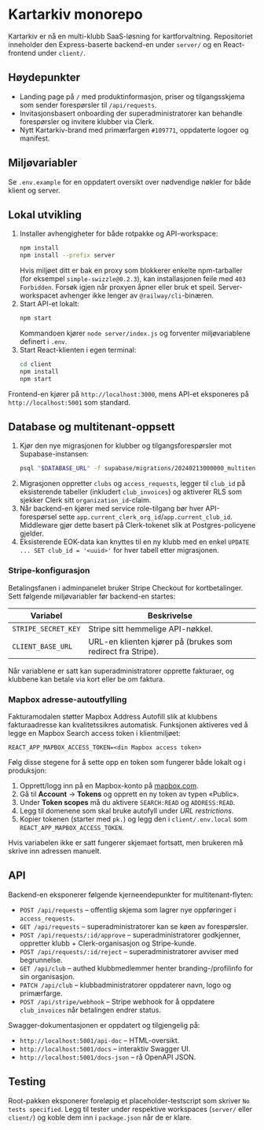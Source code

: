 # Kartarkiv monorepo

Kartarkiv er nå en multi-klubb SaaS-løsning for kartforvaltning. Repositoriet inneholder den Express-baserte backend-en under `server/` og en React-frontend under `client/`.

## Høydepunkter

- Landing page på `/` med produktinformasjon, priser og tilgangsskjema som sender forespørsler til `/api/requests`.
- Invitasjonsbasert onboarding der superadministratorer kan behandle forespørsler og invitere klubber via Clerk.
- Nytt Kartarkiv-brand med primærfargen `#109771`, oppdaterte logoer og manifest.

## Miljøvariabler

Se `.env.example` for en oppdatert oversikt over nødvendige nøkler for både klient og server.

## Lokal utvikling

1. Installer avhengigheter for både rotpakke og API-workspace:
   ```bash
   npm install
   npm install --prefix server
   ```
   Hvis miljøet ditt er bak en proxy som blokkerer enkelte npm-tarballer (for eksempel `simple-swizzle@0.2.3`), kan installasjonen feile med `403 Forbidden`. Forsøk igjen når proxyen åpner eller bruk et speil. Server-workspacet avhenger ikke lenger av `@railway/cli`-binæren.
2. Start API-et lokalt:
   ```bash
   npm start
   ```
   Kommandoen kjører `node server/index.js` og forventer miljøvariablene definert i `.env`.
3. Start React-klienten i egen terminal:
   ```bash
   cd client
   npm install
   npm start
   ```

Frontend-en kjører på `http://localhost:3000`, mens API-et eksponeres på `http://localhost:5001` som standard.

## Database og multitenant-oppsett

1. Kjør den nye migrasjonen for klubber og tilgangsforespørsler mot Supabase-instansen:
   ```bash
   psql "$DATABASE_URL" -f supabase/migrations/20240213000000_multitenant.sql
   ```
2. Migrasjonen oppretter `clubs` og `access_requests`, legger til `club_id` på eksisterende tabeller (inkludert `club_invoices`) og aktiverer RLS som sjekker Clerk sitt `organization_id`-claim.
3. Når backend-en kjører med service role-tilgang bør hver API-forespørsel sette `app.current_clerk_org_id`/`app.current_club_id`. Middleware gjør dette basert på Clerk-tokenet slik at Postgres-policyene gjelder.
4. Eksisterende EOK-data kan knyttes til en ny klubb med en enkel `UPDATE ... SET club_id = '<uuid>'` for hver tabell etter migrasjonen.

### Stripe-konfigurasjon

Betalingsfanen i adminpanelet bruker Stripe Checkout for kortbetalinger. Sett følgende miljøvariabler før backend-en startes:

| Variabel | Beskrivelse |
| --- | --- |
| `STRIPE_SECRET_KEY` | Stripe sitt hemmelige API-nøkkel. |
| `CLIENT_BASE_URL` | URL-en klienten kjører på (brukes som redirect fra Stripe). |

Når variablene er satt kan superadministratorer opprette fakturaer, og klubbene kan betale via kort eller be om faktura.

### Mapbox adresse-autoutfylling

Fakturamodalen støtter Mapbox Address Autofill slik at klubbens fakturaadresse kan kvalitetssikres automatisk. Funksjonen aktiveres ved å legge en Mapbox Search access token i klientmiljøet:

```
REACT_APP_MAPBOX_ACCESS_TOKEN=<din Mapbox access token>
```

Følg disse stegene for å sette opp en token som fungerer både lokalt og i produksjon:

1. Opprett/logg inn på en Mapbox-konto på [mapbox.com](https://www.mapbox.com/).
2. Gå til **Account** → **Tokens** og opprett en ny token av typen «Public».
3. Under **Token scopes** må du aktivere `SEARCH:READ` og `ADDRESS:READ`.
4. Legg til domenene som skal bruke autofyll under *URL restrictions*.
5. Kopier tokenen (starter med `pk.`) og legg den i `client/.env.local` som `REACT_APP_MAPBOX_ACCESS_TOKEN`.

Hvis variabelen ikke er satt fungerer skjemaet fortsatt, men brukeren må skrive inn adressen manuelt.

## API

Backend-en eksponerer følgende kjerneendepunkter for multitenant-flyten:

- `POST /api/requests` – offentlig skjema som lagrer nye oppføringer i `access_requests`.
- `GET /api/requests` – superadministratorer kan se køen av forespørsler.
- `POST /api/requests/:id/approve` – superadministratorer godkjenner, oppretter klubb + Clerk-organisasjon og Stripe-kunde.
- `POST /api/requests/:id/reject` – superadministratorer avviser med begrunnelse.
- `GET /api/club` – authed klubbmedlemmer henter branding-/profilinfo for sin organisasjon.
- `PATCH /api/club` – klubbadministratorer oppdaterer navn, logo og primærfarge.
- `POST /api/stripe/webhook` – Stripe webhook for å oppdatere `club_invoices` når betalingen endrer status.

Swagger-dokumentasjonen er oppdatert og tilgjengelig på:

* `http://localhost:5001/api-doc` – HTML-oversikt.
* `http://localhost:5001/docs` – interaktiv Swagger UI.
* `http://localhost:5001/docs-json` – rå OpenAPI JSON.

## Testing

Root-pakken eksponerer foreløpig et placeholder-testscript som skriver `No tests specified`. Legg til tester under respektive workspaces (`server/` eller `client/`) og koble dem inn i `package.json` når de er klare.
